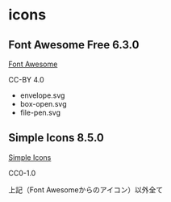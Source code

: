 # icons

## Font Awesome Free 6.3.0

[Font Awesome](https://fontawesome.com/)

CC-BY 4.0

- envelope.svg
- box-open.svg
- file-pen.svg

## Simple Icons 8.5.0

[Simple Icons](https://simpleicons.org/)

CC0-1.0

上記（Font Awesomeからのアイコン）以外全て

